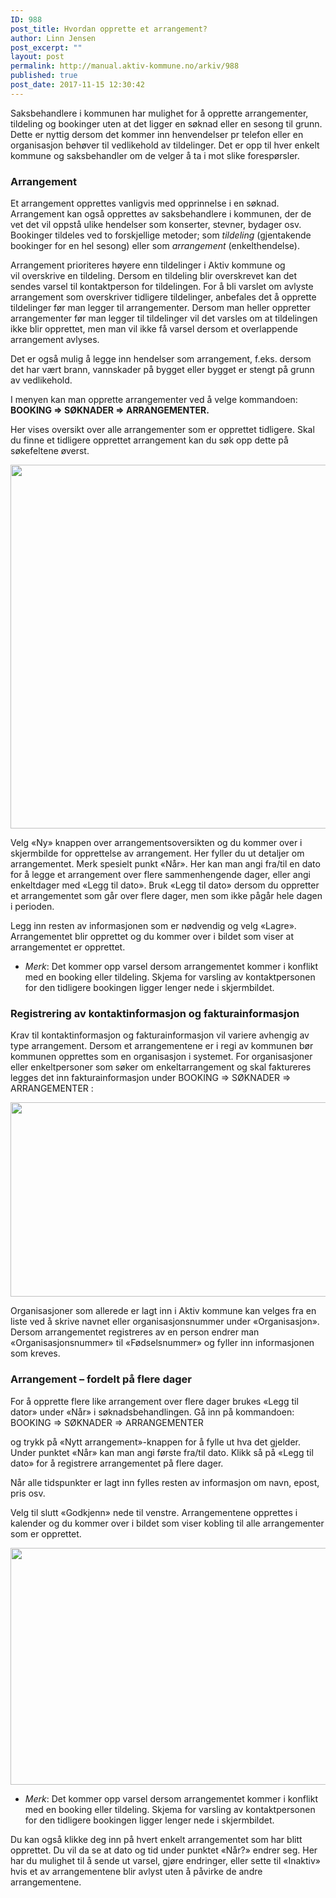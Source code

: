 ```yaml
---
ID: 988
post_title: Hvordan opprette et arrangement?
author: Linn Jensen
post_excerpt: ""
layout: post
permalink: http://manual.aktiv-kommune.no/arkiv/988
published: true
post_date: 2017-11-15 12:30:42
---
```

Saksbehandlere i kommunen har mulighet for å opprette arrangementer, tildeling og bookinger uten at det ligger en søknad eller en sesong til grunn. Dette er nyttig dersom det kommer inn henvendelser pr telefon eller en organisasjon behøver til vedlikehold av tildelinger. Det er opp til hver enkelt kommune og saksbehandler om de velger å ta i mot slike forespørsler.

### Arrangement

Et arrangement opprettes vanligvis med opprinnelse i en søknad. Arrangement kan også opprettes av saksbehandlere i kommunen, der de vet det vil oppstå ulike hendelser som konserter, stevner, bydager osv. Bookinger tildeles ved to forskjellige metoder; 
som <em>tildeling</em> (gjentakende bookinger for en hel sesong) eller 
som <em>arrangement</em> (enkelthendelse).

Arrangement prioriteres høyere enn tildelinger i Aktiv kommune og vil overskrive en tildeling. Dersom en tildeling blir overskrevet kan det sendes varsel til kontaktperson for tildelingen. For å bli varslet om avlyste arrangement som overskriver tidligere tildelinger, anbefales det å opprette tildelinger før man legger til arrangementer. Dersom man heller oppretter arrangementer før man legger til tildelinger vil det varsles om at tildelingen ikke blir opprettet, men man vil ikke få varsel dersom et overlappende arrangement avlyses.

Det er også mulig å legge inn hendelser som arrangement, f.eks. dersom det har vært brann, vannskader på bygget eller bygget er stengt på grunn av vedlikehold.

I menyen kan man opprette arrangementer ved å velge kommandoen: 
<strong>BOOKING =&gt; SØKNADER =&gt; ARRANGEMENTER. </strong>

Her vises oversikt over alle arrangementer som er opprettet tidligere. Skal du finne et tidligere opprettet arrangement kan du søk opp dette på søkefeltene øverst.

<img class="aligncenter wp-image-1097 size-full" src="http://manual.aktiv-kommune.no/wp-content/uploads/2018/04/søknad-arr.png" alt="" width="1656" height="582" />

Velg «Ny» knappen over arrangementsoversikten og du kommer over i skjermbilde for opprettelse av arrangement. Her fyller du ut detaljer om arrangementet. Merk spesielt punkt «Når». Her kan man angi fra/til en dato for å legge et arrangement over flere sammenhengende dager, eller angi enkeltdager med «Legg til dato». Bruk «Legg til dato» dersom du oppretter et arrangementet som går over flere dager, men som ikke pågår hele dagen i perioden.

Legg inn resten av informasjonen som er nødvendig og velg «Lagre». Arrangementet blir opprettet og du kommer over i bildet som viser at arrangementet er opprettet.
<ul>
 	<li><em>Merk</em>: Det kommer opp varsel dersom arrangementet kommer i konflikt med en booking eller tildeling. Skjema for varsling av kontaktpersonen for den tidligere bookingen ligger lenger nede i skjermbildet.</li>
</ul>

### Registrering av kontaktinformasjon og fakturainformasjon

Krav til kontaktinformasjon og fakturainformasjon vil variere avhengig av type arrangement. Dersom et arrangementene er i regi av kommunen bør kommunen opprettes som en organisasjon i systemet. For organisasjoner eller enkeltpersoner som søker om enkeltarrangement og skal faktureres legges det inn fakturainformasjon under BOOKING =&gt; SØKNADER =&gt; ARRANGEMENTER :

<img class="alignnone wp-image-1099 size-full" src="http://manual.aktiv-kommune.no/wp-content/uploads/2018/04/fakturainformasjon.png" alt="" width="1645" height="311" />

Organisasjoner som allerede er lagt inn i Aktiv kommune kan velges fra en liste ved å skrive navnet eller organisasjonsnummer under «Organisasjon». Dersom arrangementet registreres av en person endrer man «Organisasjonsnummer» til «Fødselsnummer» og fyller inn informasjonen som kreves.

### Arrangement – fordelt på flere dager

For å opprette flere like arrangement over flere dager brukes «Legg til dator» under «Når» i søknadsbehandlingen. 
Gå inn på kommandoen:
 BOOKING =&gt; SØKNADER =&gt; ARRANGEMENTER 

og trykk på «Nytt arrangement»-knappen for å fylle ut hva det gjelder. 
Under punktet «Når» kan man angi første fra/til dato.
Klikk så på «Legg til dato» for å registrere arrangementet på flere dager.

Når alle tidspunkter er lagt inn fylles resten av informasjon om navn, epost, pris osv. 

Velg til slutt «Godkjenn» nede til venstre. Arrangementene opprettes i kalender og du kommer over i bildet som viser kobling til alle arrangementer som er opprettet.

<img class="alignnone wp-image-1101 size-full" src="http://manual.aktiv-kommune.no/wp-content/uploads/2018/04/flere-arrangement-1.png" alt="" width="820" height="379" />
<ul>
 	<li><em>Merk</em>: Det kommer opp varsel dersom arrangementet kommer i konflikt med en booking eller tildeling. Skjema for varsling av kontaktpersonen for den tidligere bookingen ligger lenger nede i skjermbildet.</li>
</ul>

Du kan også klikke deg inn på hvert enkelt arrangementet som har blitt opprettet. Du vil da se at dato og tid under punktet «Når?» endrer seg. Her har du mulighet til å sende ut varsel, gjøre endringer, eller sette til «Inaktiv» hvis et av arrangementene blir avlyst uten å påvirke de andre arrangementene.